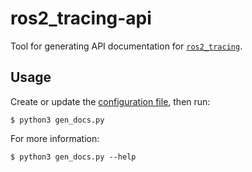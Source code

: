 # ros2_tracing-api

Tool for generating API documentation for [`ros2_tracing`](https://gitlab.com/micro-ROS/ros_tracing/ros2_tracing).

## Usage

Create or update the [configuration file](./gen_docs.yml), then run:

```shell
$ python3 gen_docs.py
```

For more information:

```shell
$ python3 gen_docs.py --help
```
